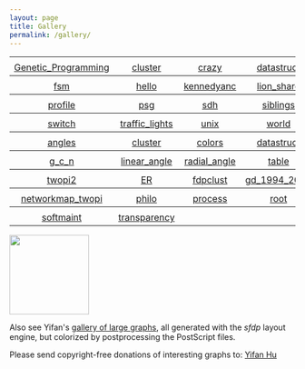 ```yaml
---
layout: page
title: Gallery
permalink: /gallery/
---
```

         

<table rules="groups">
<tbody><tr>
<td align="center"><a href="{{ site.url }}/_pages/Gallery/directed/Genetic_Programming.html"><img src="{{ site.url }}/_pages/Gallery/directed/Genetic_Programming.small.png" border="0" alt="" title="Genetic_Programming"></a></td>
<td align="center"><a href="{{ site.url }}/_pages/Gallery/directed/cluster.html"><img src="{{ site.url }}/_pages/Gallery/directed/cluster.small.png" border="0" alt="" title="cluster"></a></td>
<td align="center"><a href="{{ site.url }}/_pages/Gallery/directed/crazy.html"><img src="{{ site.url }}/_pages/Gallery/directed/crazy.small.png" border="0" alt="" title="crazy"></a></td>
<td align="center"><a href="{{ site.url }}/_pages/Gallery/directed/datastruct.html"><img src="{{ site.url }}/_pages/Gallery/directed/datastruct.small.png" border="0" alt="" title="datastruct"></a></td>
</tr><tr>  <td align="center"> <a href="{{ site.url }}/_pages/Gallery/directed/Genetic_Programming.html">Genetic_Programming</a></td> <td align="center"> <a href="{{ site.url }}/_pages/Gallery/directed/cluster.html">cluster</a></td> <td align="center"> <a href="{{ site.url }}/_pages/Gallery/directed/crazy.html">crazy</a></td> <td align="center"> <a href="{{ site.url }}/_pages/Gallery/directed/datastruct.html">datastruct</a></td> </tr></tbody>
<tbody><tr>
<td align="center"><a href="{{ site.url }}/_pages/Gallery/directed/fsm.html"><img src="{{ site.url }}/_pages/Gallery/directed/fsm.small.png" border="0" alt="" title="fsm"></a></td>
<td align="center"><a href="{{ site.url }}/_pages/Gallery/directed/hello.html"><img src="{{ site.url }}/_pages/Gallery/directed/hello.small.png" border="0" alt="" title="hello"></a></td>
<td align="center"><a href="{{ site.url }}/_pages/Gallery/directed/kennedyanc.html"><img src="{{ site.url }}/_pages/Gallery/directed/kennedyanc.small.png" border="0" alt="" title="kennedyanc"></a></td>
<td align="center"><a href="{{ site.url }}/_pages/Gallery/directed/lion_share.html"><img src="{{ site.url }}/_pages/Gallery/directed/lion_share.small.png" border="0" alt="" title="lion_share"></a></td>
</tr><tr>  <td align="center"> <a href="{{ site.url }}/_pages/Gallery/directed/fsm.html">fsm</a></td> <td align="center"> <a href="{{ site.url }}/_pages/Gallery/directed/hello.html">hello</a></td> <td align="center"> <a href="{{ site.url }}/_pages/Gallery/directed/kennedyanc.html">kennedyanc</a></td> <td align="center"> <a href="{{ site.url }}/_pages/Gallery/directed/lion_share.html">lion_share</a></td> </tr></tbody>
<tbody><tr>
<td align="center"><a href="{{ site.url }}/_pages/Gallery/directed/profile.html"><img src="{{ site.url }}/_pages/Gallery/directed/profile.small.png" border="0" alt="" title="profile"></a></td>
<td align="center"><a href="{{ site.url }}/_pages/Gallery/directed/psg.html"><img src="{{ site.url }}/_pages/Gallery/directed/psg.small.png" border="0" alt="" title="psg"></a></td>
<td align="center"><a href="{{ site.url }}/_pages/Gallery/directed/sdh.html"><img src="{{ site.url }}/_pages/Gallery/directed/sdh.small.png" border="0" alt="" title="sdh"></a></td>
<td align="center"><a href="{{ site.url }}/_pages/Gallery/directed/siblings.html"><img src="{{ site.url }}/_pages/Gallery/directed/siblings.small.png" border="0" alt="" title="siblings"></a></td>
</tr><tr>  <td align="center"> <a href="{{ site.url }}/_pages/Gallery/directed/profile.html">profile</a></td> <td align="center"> <a href="{{ site.url }}/_pages/Gallery/directed/psg.html">psg</a></td> <td align="center"> <a href="{{ site.url }}/_pages/Gallery/directed/sdh.html">sdh</a></td> <td align="center"> <a href="{{ site.url }}/_pages/Gallery/directed/siblings.html">siblings</a></td> </tr></tbody>
<tbody><tr>
<td align="center"><a href="{{ site.url }}/_pages/Gallery/directed/switch.html"><img src="{{ site.url }}/_pages/Gallery/directed/switch.small.png" border="0" alt="" title="switch"></a></td>
<td align="center"><a href="{{ site.url }}/_pages/Gallery/directed/traffic_lights.html"><img src="{{ site.url }}/_pages/Gallery/directed/traffic_lights.small.png" border="0" alt="" title="traffic_lights"></a></td>
<td align="center"><a href="{{ site.url }}/_pages/Gallery/directed/unix.html"><img src="{{ site.url }}/_pages/Gallery/directed/unix.small.png" border="0" alt="" title="unix"></a></td>
<td align="center"><a href="{{ site.url }}/_pages/Gallery/directed/world.html"><img src="{{ site.url }}/_pages/Gallery/directed/world.small.png" border="0" alt="" title="world"></a></td>
</tr><tr>  <td align="center"> <a href="{{ site.url }}/_pages/Gallery/directed/switch.html">switch</a></td> <td align="center"> <a href="{{ site.url }}/_pages/Gallery/directed/traffic_lights.html">traffic_lights</a></td> <td align="center"> <a href="{{ site.url }}/_pages/Gallery/directed/unix.html">unix</a></td> <td align="center"> <a href="{{ site.url }}/_pages/Gallery/directed/world.html">world</a></td> </tr></tbody>
<tbody><tr>
<td align="center"><a href="{{ site.url }}/_pages/Gallery/gradient/angles.html"><img src="{{ site.url }}/_pages/Gallery/gradient/angles.small.png" border="0" alt="" title="angles"></a></td>
<td align="center"><a href="{{ site.url }}/_pages/Gallery/gradient/cluster.html"><img src="{{ site.url }}/_pages/Gallery/gradient/cluster.small.png" border="0" alt="" title="cluster"></a></td>
<td align="center"><a href="{{ site.url }}/_pages/Gallery/gradient/colors.html"><img src="{{ site.url }}/_pages/Gallery/gradient/colors.small.png" border="0" alt="" title="colors"></a></td>
<td align="center"><a href="{{ site.url }}/_pages/Gallery/gradient/datastruct.html"><img src="{{ site.url }}/_pages/Gallery/gradient/datastruct.small.png" border="0" alt="" title="datastruct"></a></td>
</tr><tr>  <td align="center"> <a href="{{ site.url }}/_pages/Gallery/gradient/angles.html">angles</a></td> <td align="center"> <a href="{{ site.url }}/_pages/Gallery/gradient/cluster.html">cluster</a></td> <td align="center"> <a href="{{ site.url }}/_pages/Gallery/gradient/colors.html">colors</a></td> <td align="center"> <a href="{{ site.url }}/_pages/Gallery/gradient/datastruct.html">datastruct</a></td> </tr></tbody>
<tbody><tr>
<td align="center"><a href="{{ site.url }}/_pages/Gallery/gradient/g_c_n.html"><img src="{{ site.url }}/_pages/Gallery/gradient/g_c_n.small.png" border="0" alt="" title="g_c_n"></a></td>
<td align="center"><a href="{{ site.url }}/_pages/Gallery/gradient/linear_angle.html"><img src="{{ site.url }}/_pages/Gallery/gradient/linear_angle.small.png" border="0" alt="" title="linear_angle"></a></td>
<td align="center"><a href="{{ site.url }}/_pages/Gallery/gradient/radial_angle.html"><img src="{{ site.url }}/_pages/Gallery/gradient/radial_angle.small.png" border="0" alt="" title="radial_angle"></a></td>
<td align="center"><a href="{{ site.url }}/_pages/Gallery/gradient/table.html"><img src="{{ site.url }}/_pages/Gallery/gradient/table.small.png" border="0" alt="" title="table"></a></td>
</tr><tr>  <td align="center"> <a href="{{ site.url }}/_pages/Gallery/gradient/g_c_n.html">g_c_n</a></td> <td align="center"> <a href="{{ site.url }}/_pages/Gallery/gradient/linear_angle.html">linear_angle</a></td> <td align="center"> <a href="{{ site.url }}/_pages/Gallery/gradient/radial_angle.html">radial_angle</a></td> <td align="center"> <a href="{{ site.url }}/_pages/Gallery/gradient/table.html">table</a></td> </tr></tbody>
<tbody><tr>
<td align="center"><a href="{{ site.url }}/_pages/Gallery/twopi/twopi2.html"><img src="{{ site.url }}/_pages/Gallery/twopi/twopi2.small.png" border="0" alt="" title="twopi2"></a></td>
<td align="center"><a href="{{ site.url }}/_pages/Gallery/undirected/ER.html"><img src="{{ site.url }}/_pages/Gallery/undirected/ER.small.png" border="0" alt="" title="ER"></a></td>
<td align="center"><a href="{{ site.url }}/_pages/Gallery/undirected/fdpclust.html"><img src="{{ site.url }}/_pages/Gallery/undirected/fdpclust.small.png" border="0" alt="" title="fdpclust"></a></td>
<td align="center"><a href="{{ site.url }}/_pages/Gallery/undirected/gd_1994_2007.html"><img src="{{ site.url }}/_pages/Gallery/undirected/gd_1994_2007.small.png" border="0" alt="" title="gd_1994_2007"></a></td>
</tr><tr>  <td align="center"> <a href="{{ site.url }}/_pages/Gallery/twopi/twopi2.html">twopi2</a></td> <td align="center"> <a href="{{ site.url }}/_pages/Gallery/undirected/ER.html">ER</a></td> <td align="center"> <a href="{{ site.url }}/_pages/Gallery/undirected/fdpclust.html">fdpclust</a></td> <td align="center"> <a href="{{ site.url }}/_pages/Gallery/undirected/gd_1994_2007.html">gd_1994_2007</a></td> </tr></tbody>
<tbody><tr>
<td align="center"><a href="{{ site.url }}/_pages/Gallery/undirected/networkmap_twopi.html"><img src="{{ site.url }}/_pages/Gallery/undirected/networkmap_twopi.small.png" border="0" alt="" title="networkmap_twopi"></a></td>
<td align="center"><a href="{{ site.url }}/_pages/Gallery/undirected/philo.html"><img src="{{ site.url }}/_pages/Gallery/undirected/philo.small.png" border="0" alt="" title="philo"></a></td>
<td align="center"><a href="{{ site.url }}/_pages/Gallery/undirected/process.html"><img src="{{ site.url }}/_pages/Gallery/undirected/process.small.png" border="0" alt="" title="process"></a></td>
<td align="center"><a href="{{ site.url }}/_pages/Gallery/undirected/root.html"><img src="{{ site.url }}/_pages/Gallery/undirected/root.small.png" border="0" alt="" title="root"></a></td>
</tr><tr>  <td align="center"> <a href="{{ site.url }}/_pages/Gallery/undirected/networkmap_twopi.html">networkmap_twopi</a></td> <td align="center"> <a href="{{ site.url }}/_pages/Gallery/undirected/philo.html">philo</a></td> <td align="center"> <a href="{{ site.url }}/_pages/Gallery/undirected/process.html">process</a></td> <td align="center"> <a href="{{ site.url }}/_pages/Gallery/undirected/root.html">root</a></td> </tr></tbody>
<tbody><tr>
<td align="center"><a href="{{ site.url }}/_pages/Gallery/undirected/softmaint.html"><img src="{{ site.url }}/_pages/Gallery/undirected/softmaint.small.png" border="0" alt="" title="softmaint"></a></td>
<td align="center"><a href="{{ site.url }}/_pages/Gallery/undirected/transparency.html"><img src="{{ site.url }}/_pages/Gallery/undirected/transparency.small.png" border="0" alt="" title="transparency"></a></td>
</tr><tr>  <td align="center"> <a href="{{ site.url }}/_pages/Gallery/undirected/softmaint.html">softmaint</a></td> <td align="center"> <a href="{{ site.url }}/_pages/Gallery/undirected/transparency.html">transparency</a></td> </tr></tbody>
</table>

<p><a href="http://yifanhu.net/GALLERY/GRAPHS/index.html"> <img width="140" border="0" src="{{ site.url }}/_pages/Gallery/ufl.png" alt="" title="transparency" /></a></p>
<p>Also see Yifan's <a href="http://yifanhu.net/GALLERY/GRAPHS/index.html">gallery of large graphs</a>, all generated with the <i>sfdp</i> layout engine, but colorized by postprocessing the PostScript files.</p>
<p>Please send copyright-free donations of interesting graphs to: <a href="mailto:yifanhu@yahoo.com"> Yifan Hu </a></p>
